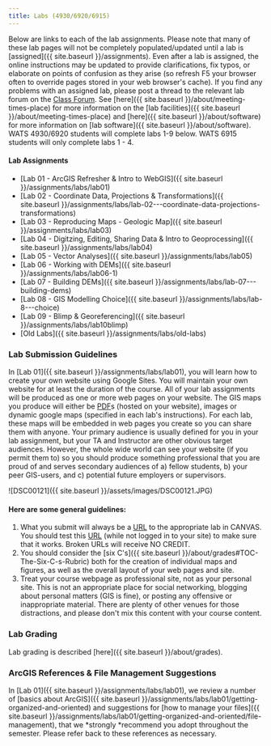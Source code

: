 ```yaml
---
title: Labs (4930/6920/6915)
---
```


Below are links to each of the lab assignments. Please note that many of these lab pages will not be completely populated/updated until a lab is [assigned]({{ site.baseurl }}/assignments). Even after a lab is assigned, the online instructions may be updated to provide clarifications, fix typos, or elaborate on points of confusion as they arise (so refresh F5 your browser often to override pages stored in your web browser's cache). If you find any problems with an assigned lab, please post a thread to the relevant lab forum on the [Class Forum](http://forum.bluezone.usu.edu/gis). See [here]({{ site.baseurl }}/about/meeting-times-place) for more information on the [lab facilities]({{ site.baseurl }}/about/meeting-times-place) and [here]({{ site.baseurl }}/about/software) for more information on [lab software]({{ site.baseurl }}/about/software). WATS 4930/6920 students will complete labs 1-9 below. WATS 6915 students will only complete labs 1 - 4.  

#### Lab Assignments

- [Lab 01 - ArcGIS Refresher & Intro to WebGIS]({{ site.baseurl }}/assignments/labs/lab01)
- [Lab 02 - Coordinate Data, Projections & Transformations]({{ site.baseurl }}/assignments/labs/lab-02---coordinate-data-projections-transformations)
- [Lab 03 - Reproducing Maps - Geologic Map]({{ site.baseurl }}/assignments/labs/lab03)
- [Lab 04 - Digitzing, Editing, Sharing Data & Intro to Geoprocessing]({{ site.baseurl }}/assignments/labs/lab04)
- [Lab 05 - Vector Analyses]({{ site.baseurl }}/assignments/labs/lab05)
- [Lab 06 - Working with DEMs]({{ site.baseurl }}/assignments/labs/lab06-1)
- [Lab 07 - Building DEMs]({{ site.baseurl }}/assignments/labs/lab-07---building-dems)
- [Lab 08 - GIS Modelling Choice]({{ site.baseurl }}/assignments/labs/lab-8---choice)
- [Lab 09 - Blimp & Georeferencing]({{ site.baseurl }}/assignments/labs/lab10blimp)
- [Old Labs]({{ site.baseurl }}/assignments/labs/old-labs)

### Lab Submission Guidelines

In [Lab 01]({{ site.baseurl }}/assignments/labs/lab01), you will learn how to create your own website using Google Sites. You will maintain your own website for at least the duration of the course. All of your lab assignments will be produced as one or more web pages on your website. The GIS maps you produce will either be [PDF](http://resources.arcgis.com/glossary/term/1518)s (hosted on your website), images or dynamic google maps (specified in each lab's instructions). For each lab, these maps will be embedded in web pages you create so you can share them with anyone. Your primary audience is usually defined for you in your lab assignment, but your TA and Instructor are other obvious target audiences. However, the whole wide world can see your website (if you permit them to) so you should produce something professional that you are proud of and serves secondary audiences of a) fellow students, b) your peer GIS-users, and c) potential future employers or supervisors. 

![DSC00121]({{ site.baseurl }}/assets/images/DSC00121.JPG)

#### Here are some general guidelines:

1. What you submit will always be a [URL](http://resources.arcgis.com/glossary/term/1569) to the appropriate lab in CANVAS. You should test this [URL](http://resources.arcgis.com/glossary/term/1569) (while not logged in to your site) to make sure that it works. Broken URLs will receive NO CREDIT.
2. You should consider the [six C's]({{ site.baseurl }}/about/grades#TOC-The-Six-C-s-Rubric) both for the creation of individual maps and figures, as well as the overall layout of your web pages and site. 
3. Treat your course webpage as professional site, not as your personal site. This is not an appropriate place for social networking, blogging about personal matters (GIS is fine), or posting any offensive or inappropriate material. There are plenty of other venues for those distractions, and please don't mix this content with your course content.

### Lab Grading

Lab grading is described [here]({{ site.baseurl }}/about/grades).

### ArcGIS References & File Management Suggestions

In [Lab 01]({{ site.baseurl }}/assignments/labs/lab01), we review a number of [basics about ArcGIS]({{ site.baseurl }}/assignments/labs/lab01/getting-organized-and-oriented) and suggestions for [how to manage your files]({{ site.baseurl }}/assignments/labs/lab01/getting-organized-and-oriented/file-management), that we *strongly *recommend you adopt throughout the semester. Please refer back to these references as necessary. 
